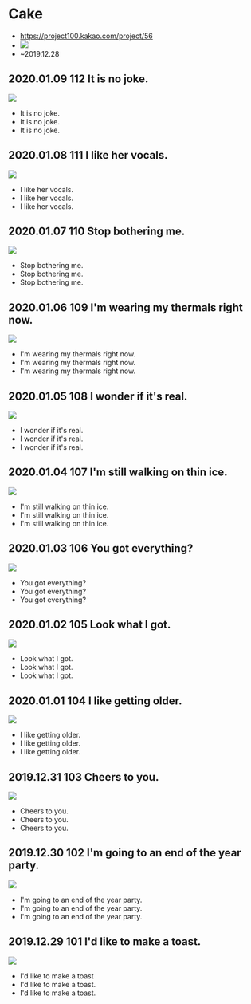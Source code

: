 # Cake
* https://project100.kakao.com/project/56
* ![](project100.png)
* ~2019.12.28

## 2020.01.09 112 It is no joke. 
![](20200109.png)
* It is no joke.
* It is no joke.
* It is no joke.

## 2020.01.08 111 I like her vocals.
![](20200108.png)
* I like her vocals.
* I like her vocals.
* I like her vocals.

## 2020.01.07 110 Stop bothering me.
![](20200107.png)
* Stop bothering me.
* Stop bothering me.
* Stop bothering me.

## 2020.01.06 109 I'm wearing my thermals right now.
![](20200106.png)
* I'm wearing my thermals right now.
* I'm wearing my thermals right now.
* I'm wearing my thermals right now.

## 2020.01.05 108 I wonder if it's real.
![](20200105.png)
* I wonder if it's real.
* I wonder if it's real.
* I wonder if it's real.

## 2020.01.04 107 I'm still walking on thin ice.
![](20200104.png)
* I'm still walking on thin ice.
* I'm still walking on thin ice.
* I'm still walking on thin ice.

## 2020.01.03 106 You got everything?
![](20200103.png)
* You got everything?
* You got everything?
* You got everything?

## 2020.01.02 105 Look what I got.
![](20200102.png)
* Look what I got.
* Look what I got.
* Look what I got.

## 2020.01.01 104 I like getting older.
![](20200101.png)
* I like getting older.
* I like getting older.
* I like getting older.

## 2019.12.31 103 Cheers to you.
![](20191231_103.png)
* Cheers to you.
* Cheers to you.
* Cheers to you.

## 2019.12.30 102 I'm going to an end of the year party.
![](20191230.png)
* I'm going to an end of the year party.
* I'm going to an end of the year party.
* I'm going to an end of the year party.

## 2019.12.29 101 I'd like to make a toast.
![](20191229.png)
* I'd like to make a toast
* I'd like to make a toast.
* I'd like to make a toast.
